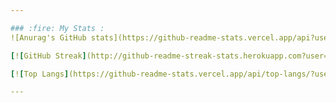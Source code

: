 ```yaml
---

### :fire: My Stats :
![Anurag's GitHub stats](https://github-readme-stats.vercel.app/api?username=boris6&show_icons=true&theme=blood)

[![GitHub Streak](http://github-readme-streak-stats.herokuapp.com?user=boris6&theme=blood)](https://git.io/streak-stats)

[![Top Langs](https://github-readme-stats.vercel.app/api/top-langs/?username=boris6&size_weight=0.5&count_weight=0.5)](https://github.com/anuraghazra/github-readme-stats)

---
```



<!--
**boris6/boris6** is a ✨ _special_ ✨ repository because its `README.md` (this file) appears on your GitHub profile.

Here are some ideas to get you started:

- 🔭 I’m currently working on ...
- 🌱 I’m currently learning ...
- 👯 I’m looking to collaborate on ...
- 🤔 I’m looking for help with ...
- 💬 Ask me about ...
- 📫 How to reach me: ...
- 😄 Pronouns: ...
- ⚡ Fun fact: ...
-->
